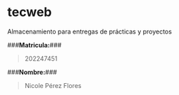 # tecweb
Almacenamiento para entregas de prácticas y proyectos

###**Matricula:**###

> 202247451

###**Nombre:**###

> Nicole Pérez Flores


